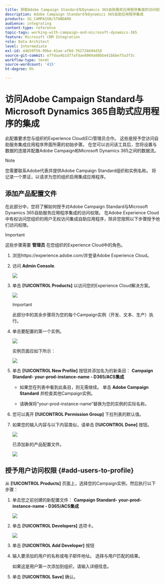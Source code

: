 ```yaml
---
title: 获取Adobe Campaign Standard与Dynamics 365自助服务应用程序集成的访问权限
description: Adobe Campaign Standard与Dynamics 365自助应用程序集成
products: SG_CAMPAIGN/STANDARD
audience: integrating
content-type: reference
topic-tags: working-with-campaign-and-microsoft-dynamics-365
feature: Microsoft CRM Integration
role: Data Architect
level: Intermediate
exl-id: 44b59f56-99be-41ae-af8d-76272bb94d18
source-git-commit: e7fdaa4b1d77afdae8004a88bbe41bbbe75a3f3c
workflow-type: tm+mt
source-wordcount: '415'
ht-degree: 0%

---
```


# 访问Adobe Campaign Standard与Microsoft Dynamics 365自助式应用程序的集成

此配置要求您与组织的Experience Cloud(EC)管理员合作。 这些是授予您访问自助服务集成应用程序界面所需的初始步骤。 在您可以访问该工具后，您将设置与数据的连接并配置Adobe Campaign和Microsoft Dynamics 365之间的数据流。

>[!NOTE]
>
>您需要联系Adobe代表并提供Adobe Campaign Standard组织和实例名称。 将记录一个票证，以请求为您的组织启用集成应用程序。

## 添加产品配置文件

在此部分中，您将了解如何授予对Adobe Campaign Standard与Microsoft Dynamics 365自助服务应用程序集成的访问权限。 在Adobe Experience Cloud中有权访问您组织的用户无权访问集成自助应用程序，除非您按照以下步骤授予他们访问权限。

>[!IMPORTANT]
>
> 这些步骤需要 **管理员** 在您组织的Experience Cloud中的角色。
>

1. 浏览https://experience.adobe.com/并登录Adobe Experience Cloud。
1. 访问 **Admin Console**.

   ![](assets/do-not-localize/d365-to-acs-access-3.png)

1. 单击 **[!UICONTROL Products]** 以访问您的Experience Cloud解决方案。

   ![](assets/do-not-localize/d365-to-acs-access-6.png)


   >[!IMPORTANT]
   >
   >此部分中的其余步骤将为您的每个Campaign实例（开发、文本、生产）执行。
   >

1. 单击要配置的第一个实例。

   ![](assets/do-not-localize/d365-to-acs-access-6.png)

   实例页面应如下所示：

   ![](assets/do-not-localize/d365-to-acs-access-8.png)

1. 单击 **[!UICONTROL New Profile]** 按钮并添加名为的新条目： **Campaign Standard- your-prod-instance-name - D365/ACS集成**

   * 如果您在列表中看到此条目，则无需继续。 单击 **Adobe Campaign Standard** 并检查其他Campaign实例。

   * 请确保将“your-prod-instance-name”替换为您的实例的实际名称。

1. 您可以离开 **[!UICONTROL Permission Group]** 下拉列表的默认值。

1. 如果您的输入内容与以下内容类似，请单击 **[!UICONTROL Done]** 按钮。

   ![](assets/do-not-localize/d365-to-acs-access-14.png)

   已添加新的产品配置文件。

   ![](assets/do-not-localize/d365-to-acs-access-15.png)

## 授予用户访问权限 {#add-users-to-profile}

从 **[!UICONTROL Products]**  页面上，选择您的Campaign实例，然后执行以下步骤：

1. 单击您之前创建的新配置文件：  **Campaign Standard- your-prod-instance-name - D365/ACS集成**

   ![](assets/do-not-localize/d365-to-acs-access-15.png)

1. 单击 **[!UICONTROL Developers]** 选项卡。

   ![](assets/do-not-localize/d365-to-acs-access-18.png)

1. 单击 **[!UICONTROL Add Developer]** 按钮

1. 输入要添加的用户的名称或电子邮件地址。  选择与用户匹配的结果。

   如果这是用户第一次添加到组织，请输入详细信息。

1. 单击 **[!UICONTROL Save]** 确认。
